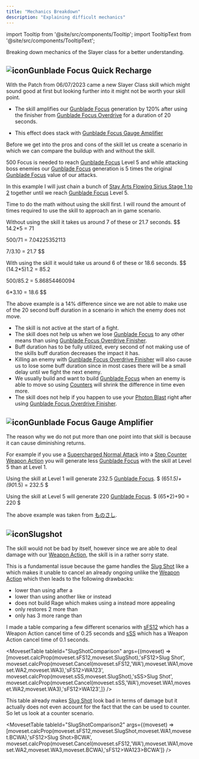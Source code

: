 ```yaml
---
title: "Mechanics Breakdown"
description: "Explaining difficult mechanics"
---
```


import Tooltip from '@site/src/components/Tooltip';
import TooltipText from '@site/src/components/TooltipText';

Breaking down mechanics of the Slayer class for a better understanding.

## <img src="/skill/38px-NGSUISkillGunbladeFocusQuickRecharge.png" alt="icon" className="heading-icon"/>Gunblade Focus Quick Recharge
With the Patch from 06/07/2023 came a new Slayer Class skill which might sound good at first but looking further into it might not be worth your skill point.

* The skill amplifies our [Gunblade Focus](/skill-tree/skills#gunblade-focus) generation by 120% after using the finisher from [Gunblade Focus Overdrive](/moveset/active-skills#gunblade-focus-overdrive) for a duration of 20 seconds.

* This effect does stack with [Gunblade Focus Gauge Amplifier](/skill-tree/skills#gunblade-focus-gauge-amplifier)

Before we get into the pros and cons of the skill let us create a scenario in which we can compare the buildup with and without the skill.

500 Focus is needed to reach [Gunblade Focus](/skill-tree/skills#gunblade-focus) Level 5 and while attacking boss enemies our [Gunblade Focus](/skill-tree/skills#gunblade-focus) generation is 5 times the original [Gunblade Focus](/skill-tree/skills#gunblade-focus) value of our attacks.

In this example I will just chain a bunch of [Stay Arts Flowing Sirius Stage 1 to 2](/moveset/photon-arts#sfs12) together until we reach [Gunblade Focus](/skill-tree/skills#gunblade-focus) Level 5.

Time to do the math without using the skill first. I will round the amount of times required to use the skill to approach an in game scenario.

Without using the skill it takes us around 7 of these or 21.7 seconds.
$$
14.2*5 = 71

500/71 = 7.04225352113

7/3.10 = 21.7
$$

With using the skill it would take us around 6 of these or 18.6 seconds.
$$
(14.2*5)1.2 = 85.2

500/85.2 = 5.86854460094

6*3.10 = 18.6
$$

The above example is a 14% difference since we are not able to make use of the 20 second buff duration in a scenario in which the enemy does not move.

* The skill is not active at the start of a fight.
* The skill does not help us when we lose [Gunblade Focus](/skill-tree/skills#gunblade-focus) to any other means than using [Gunblade Focus Overdrive Finisher](/moveset/active-skills#gunblade-focus-overdrive).
* Buff duration has to be fully utilized, every second of not making use of the skills buff duration decreases the impact it has.
* Killing an enemy with [Gunblade Focus Overdrive Finisher](/moveset/active-skills#gunblade-focus-overdrive) will also cause us to lose some buff duration since in most cases there will be a small delay until we fight the next enemy.
* We usually build and want to build [Gunblade Focus](/skill-tree/skills#gunblade-focus) when an enemy is able to move so using [Counters](/moveset/counters) will shrink the difference in time even more.
* The skill does not help if you happen to use your [Photon Blast](/moveset/photon-blast) right after using [Gunblade Focus Overdrive Finisher](/moveset/active-skills#gunblade-focus-overdrive).

## <img src="/skill/38px-NGSUISkillGunbladeFocusGaugeAmplifier.png" alt="icon" className="heading-icon"/>Gunblade Focus Gauge Amplifier
The reason why we do not put more than one point into that skill is because it can cause diminishing returns.

For example if you use a [Supercharged Normal Attack](/moveset/normal-attack#scna) into a [Step Counter Weapon Action](/moveset/counters#stepc-wa) you will generate less [Gunblade Focus](/skill-tree/skills#gunblade-focus) with the skill at Level 5 than at Level 1.

Using the skill at Level 1 will generate 232.5 [Gunblade Focus](/skill-tree/skills#gunblade-focus).
$
(65*1.5)+(90*1.5) = 232.5
$

Using the skill at Level 5 will generate 220 [Gunblade Focus](/skill-tree/skills#gunblade-focus).
$
(65*2)+90 = 220
$

The above example was taken from [ものさし](https://x.com/flowerint1034/status/1647830827160731654).

## <img src="/skill/38px-NGSUISkillSlugShot.png" alt="icon" className="heading-icon"/>Slugshot
The skill would not be bad by itself, however since we are able to deal damage with our [Weapon Action](/moveset/weapon-action#wa123), the skill is in a rather sorry state.

This is a fundamental issue because the game handles the [Slug Shot](/moveset/slug-shot) like a <Tooltip term="PA" /> which makes it unable to cancel an already ongoing <Tooltip term="PA" /> unlike the [Weapon Action](/moveset/weapon-action#wa123) which then leads to the following drawbacks:

* lower <Tooltip term="DPS" /> than using [<Tooltip term="WA123" />](/moveset/weapon-action#wa123) after a <Tooltip term="PA" />
* lower <Tooltip term="DPS" /> than using another <Tooltip term="PA" /> like [<Tooltip term="sSS" />](/moveset/photon-arts#sss) or [<Tooltip term="sWR" />](/moveset/photon-arts#swr) instead 
* does not build Rage which makes using a <Tooltip term="PA" /> instead more appealing
* only restores 2 more <Tooltip term="PP" /> than [<Tooltip term="WA123" />](/moveset/weapon-action#wa123)
* only has 3 more range than [<Tooltip term="WA123" />](/moveset/weapon-action#wa123)

I made a table comparing a few different scenarios with [sFS12](/moveset/photon-arts#sfs12) which has a Weapon Action cancel time of 0.25 seconds and [sSS](/moveset/photon-arts#sss) which has a Weapon Action cancel time of 0.1 seconds.

<MovesetTable tableId="SlugShotComparison" args={(moveset) => [moveset.calcProp(moveset.sFS12,moveset.SlugShot),'sFS12>Slug Shot', moveset.calcProp(moveset.Cancel(moveset.sFS12,'WA'),moveset.WA1,moveset.WA2,moveset.WA3),'sFS12>WA123', moveset.calcProp(moveset.sSS,moveset.SlugShot),'sSS>Slug Shot', moveset.calcProp(moveset.Cancel(moveset.sSS,'WA'),moveset.WA1,moveset.WA2,moveset.WA3),'sFS12>WA123',]} />

This table already makes [Slug Shot](/moveset/slug-shot) look bad in terms of damage but it actually does not even account for the fact that the <Tooltip term="WA3" /> can be used to counter.
So let us look at a counter scenario.

<MovesetTable tableId="SlugShotComparison2" args={(moveset) => [moveset.calcProp(moveset.sFS12,moveset.SlugShot,moveset.WA1,moveset.BCWA),'sFS12>Slug Shot>BCWA', moveset.calcProp(moveset.Cancel(moveset.sFS12,'WA'),moveset.WA1,moveset.WA2,moveset.WA3,moveset.BCWA),'sFS12>WA123>BCWA']} />